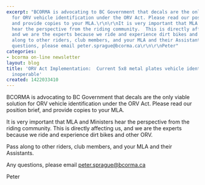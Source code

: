 ```yaml
---
excerpt: "BCORMA is advocating to BC Government that decals are the only viable solution
  for ORV vehicle identification under the ORV Act. Please read our position brief,
  and provide copies to your MLA.\r\n\r\nIt is very important that MLA and Ministers
  hear the perspective from the riding community.  This is directly affecting us,
  and we are the experts because we ride and experience dirt bikes and other ORV.\r\n\r\nPass
  along to other riders, club members, and your MLA and their Assistants.\r\n\r\nAny
  questions, please email peter.sprague@bcorma.ca\r\n\r\nPeter"
categories:
- bcorma on-line newsletter
layout: blog
title: 'ORV Act Implementation:  Current 5x8 metal plates vehicle identification is
  inoperable'
created: 1422033410
---
```

BCORMA is advocating to BC Government that decals are the only viable solution for ORV vehicle identification under the ORV Act. Please read our position brief, and provide copies to your MLA.

It is very important that MLA and Ministers hear the perspective from the riding community.  This is directly affecting us, and we are the experts because we ride and experience dirt bikes and other ORV.

Pass along to other riders, club members, and your MLA and their Assistants.

Any questions, please email peter.sprague@bcorma.ca

Peter
